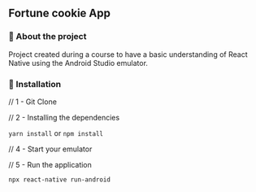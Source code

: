 ## Fortune cookie App

### 🍪 About the project
Project created during a course to have a basic understanding of React Native using the Android Studio emulator.

### 🏃 Installation
// 1 - Git Clone

// 2 - Installing the dependencies

```yarn install``` or ```npm install```

// 4 - Start your emulator

// 5 - Run the application

```npx react-native run-android```
